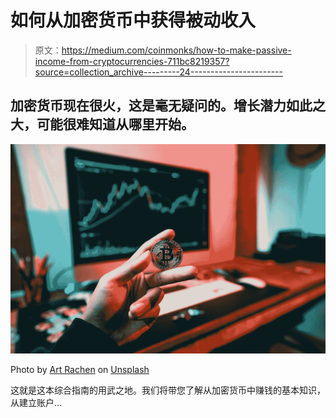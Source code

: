 # 如何从加密货币中获得被动收入

> 原文：<https://medium.com/coinmonks/how-to-make-passive-income-from-cryptocurrencies-711bc8219357?source=collection_archive---------24----------------------->

## 加密货币现在很火，这是毫无疑问的。增长潜力如此之大，可能很难知道从哪里开始。

![](img/7bb326b5d93733be76e4576f272bd7fe.png)

Photo by [Art Rachen](https://unsplash.com/@artrachen?utm_source=medium&utm_medium=referral) on [Unsplash](https://unsplash.com?utm_source=medium&utm_medium=referral)

这就是这本综合指南的用武之地。我们将带您了解从加密货币中赚钱的基本知识，从建立账户…